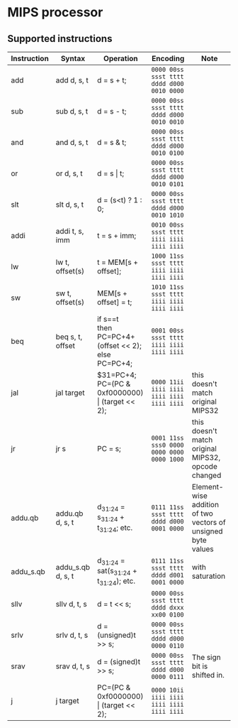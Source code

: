# MIPS processor
## Supported instructions
|  Instruction   |  Syntax   |  Operation   | Encoding   |  Note
| ----- | ------------------ | --------- | --------------------- | ----------------
|  add   | add d, s, t   |  d = s + t;   |  `0000 00ss ssst tttt dddd d000 0010 0000`  |
|  sub   | sub d, s, t   |  d = s - t;   |  `0000 00ss ssst tttt dddd d000 0010 0010`  |
|  and   | and d, s, t   |  d = s & t;   |  `0000 00ss ssst tttt dddd d000 0010 0100`  |
|  or    | or d, s, t    |  d = s \| t;   |  `0000 00ss ssst tttt dddd d000 0010 0101`  |
|  slt   | slt d, s, t   |  d = (s<t) ? 1 : 0;   |  `0000 00ss ssst tttt dddd d000 0010 1010`  |
|  addi   | addi t, s, imm   |  t = s + imm;   |  `0010 00ss ssst tttt iiii iiii iiii iiii`  |
|  lw   | lw t, offset(s)   |  t = MEM[s + offset];   |  `1000 11ss ssst tttt iiii iiii iiii iiii`  |
|  sw   | sw t, offset(s)   |  MEM[s + offset] = t;   |  `1010 11ss ssst tttt iiii iiii iiii iiii`  |
|  beq   | beq s, t, offset |  if s==t<br>then PC=PC+4+(offset << 2);<br>else PC=PC+4;   |  `0001 00ss ssst tttt iiii iiii iiii iiii`  |
|  jal   | jal target   | $31=PC+4;<br> PC=(PC & 0xf0000000) \| (target << 2);  | `0000 11ii iiii iiii iiii iiii iiii iiii`   | this doesn't match original MIPS32
|  jr   | jr s   |  PC = s;   | `0001 11ss sss0 0000 0000 0000 0000 1000`   | this doesn't match original MIPS32, opcode changed
|  addu.qb   | addu.qb d, s, t   |  d<sub>31:24</sub> = s<sub>31:24</sub> + t<sub>31:24</sub>; etc.   |  `0111 11ss ssst tttt dddd d000 0001 0000`   | Element-wise addition of two vectors of unsigned byte values
|  addu_s.qb   | addu_s.qb d, s, t   |  d<sub>31:24</sub> = sat(s<sub>31:24</sub> + t<sub>31:24</sub>); etc.   |  `0111 11ss ssst tttt dddd d001 0001 0000`   | with saturation
| sllv	| sllv d, t, s	| d = t << s;	| `0000 00ss ssst tttt dddd dxxx xx00 0100` | 
| srlv	| srlv d, t, s	| d = (unsigned)t >> s;	| `0000 00ss ssst tttt dddd d000 0000 0110` |
| srav	| srav d, t, s	| d = (signed)t >> s;	| `0000 00ss ssst tttt dddd d000 0000 0111` |	The sign bit is shifted in.
| j	| j target	| PC=(PC & 0xf0000000) \| (target << 2);	| `0000 10ii iiii iiii iiii iiii iiii iiii`	|
